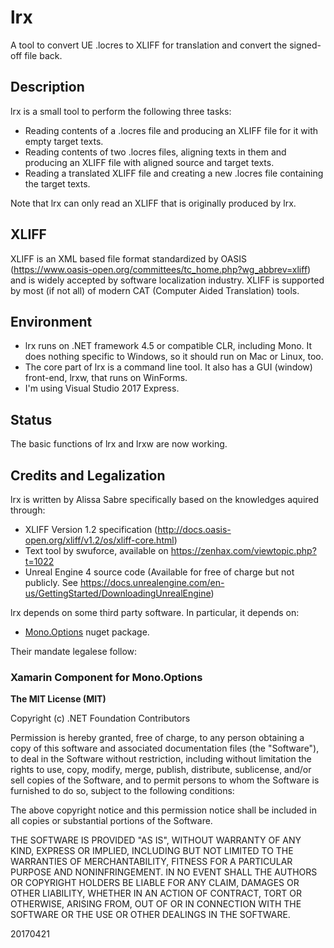 # lrx
A tool to convert UE .locres to XLIFF for translation and convert the signed-off file back.

## Description

lrx is a small tool to perform the following three tasks:
* Reading contents of a .locres file and producing an XLIFF file for it with empty target texts.
* Reading contents of two .locres files, aligning texts in them and producing an XLIFF file with aligned source and target texts.
* Reading a translated XLIFF file and creating a new .locres file containing the target texts.

Note that lrx can only read an XLIFF that is originally produced by lrx.

## XLIFF

XLIFF is an XML based file format standardized by OASIS (https://www.oasis-open.org/committees/tc_home.php?wg_abbrev=xliff) and is widely accepted by software localization industry.
XLIFF is supported by most (if not all) of modern CAT (Computer Aided Translation) tools.

## Environment

* lrx runs on .NET framework 4.5 or compatible CLR, including Mono.  It does nothing specific to Windows, so it should run on Mac or Linux, too.
* The core part of lrx is a command line tool.  It also has a GUI (window) front-end, lrxw, that runs on WinForms.
* I'm using Visual Studio 2017 Express.

## Status

The basic functions of lrx and lrxw are now working.

## Credits and Legalization

lrx is written by Alissa Sabre specifically based on the knowledges aquired through:
* XLIFF Version 1.2 specification (http://docs.oasis-open.org/xliff/v1.2/os/xliff-core.html)
* Text tool by swuforce, available on https://zenhax.com/viewtopic.php?t=1022 
* Unreal Engine 4 source code (Available for free of charge but not publicly.  See https://docs.unrealengine.com/en-us/GettingStarted/DownloadingUnrealEngine)

lrx depends on some third party software.  In particular, it depends on:
* [Mono.Options](https://github.com/xamarin/XamarinComponents/tree/master/XPlat/Mono.Options) nuget package.

Their mandate legalese follow:

### Xamarin Component for Mono.Options

**The MIT License (MIT)**

Copyright (c) .NET Foundation Contributors

Permission is hereby granted, free of charge, to any person obtaining a copy of this software and associated documentation files (the "Software"), to deal in the Software without restriction, including without limitation the rights to use, copy, modify, merge, publish, distribute, sublicense, and/or sell copies of the Software, and to permit persons to whom the Software is furnished to do so, subject to the following conditions:

The above copyright notice and this permission notice shall be included in all copies or substantial portions of the Software.

THE SOFTWARE IS PROVIDED "AS IS", WITHOUT WARRANTY OF ANY KIND, EXPRESS OR IMPLIED, INCLUDING BUT NOT LIMITED TO THE WARRANTIES OF MERCHANTABILITY, FITNESS FOR A PARTICULAR PURPOSE AND NONINFRINGEMENT. IN NO EVENT SHALL THE AUTHORS OR COPYRIGHT HOLDERS BE LIABLE FOR ANY CLAIM, DAMAGES OR OTHER LIABILITY, WHETHER IN AN ACTION OF CONTRACT, TORT OR OTHERWISE, ARISING FROM, OUT OF OR IN CONNECTION WITH THE SOFTWARE OR THE USE OR OTHER DEALINGS IN THE SOFTWARE.

20170421
